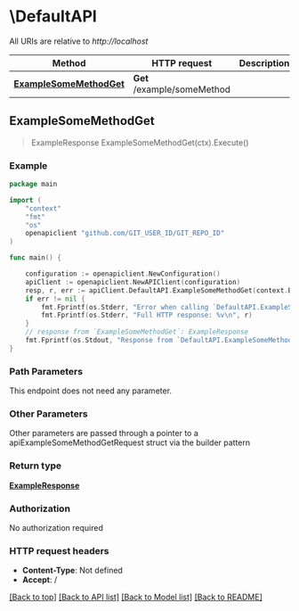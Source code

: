 # \DefaultAPI

All URIs are relative to *http://localhost*

Method | HTTP request | Description
------------- | ------------- | -------------
[**ExampleSomeMethodGet**](DefaultAPI.md#ExampleSomeMethodGet) | **Get** /example/someMethod | 



## ExampleSomeMethodGet

> ExampleResponse ExampleSomeMethodGet(ctx).Execute()





### Example

```go
package main

import (
    "context"
    "fmt"
    "os"
    openapiclient "github.com/GIT_USER_ID/GIT_REPO_ID"
)

func main() {

    configuration := openapiclient.NewConfiguration()
    apiClient := openapiclient.NewAPIClient(configuration)
    resp, r, err := apiClient.DefaultAPI.ExampleSomeMethodGet(context.Background()).Execute()
    if err != nil {
        fmt.Fprintf(os.Stderr, "Error when calling `DefaultAPI.ExampleSomeMethodGet``: %v\n", err)
        fmt.Fprintf(os.Stderr, "Full HTTP response: %v\n", r)
    }
    // response from `ExampleSomeMethodGet`: ExampleResponse
    fmt.Fprintf(os.Stdout, "Response from `DefaultAPI.ExampleSomeMethodGet`: %v\n", resp)
}
```

### Path Parameters

This endpoint does not need any parameter.

### Other Parameters

Other parameters are passed through a pointer to a apiExampleSomeMethodGetRequest struct via the builder pattern


### Return type

[**ExampleResponse**](ExampleResponse.md)

### Authorization

No authorization required

### HTTP request headers

- **Content-Type**: Not defined
- **Accept**: /

[[Back to top]](#) [[Back to API list]](../README.md#documentation-for-api-endpoints)
[[Back to Model list]](../README.md#documentation-for-models)
[[Back to README]](../README.md)

